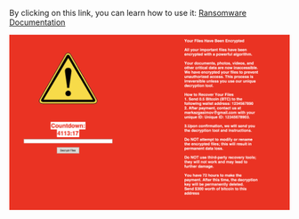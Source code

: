 By clicking on this link, you can learn how to use it: [Ransomware Documentation](https://rhetorical-draw-d4d.notion.site/Ransomware-164b11ba52638002924dd7a062ff267f?pvs=4)

![Screenshot](https://github.com/mrkzqsmv/Ransomware/blob/master/assets/Screenshot%202024-12-22%20at%2018.41.04.png)
